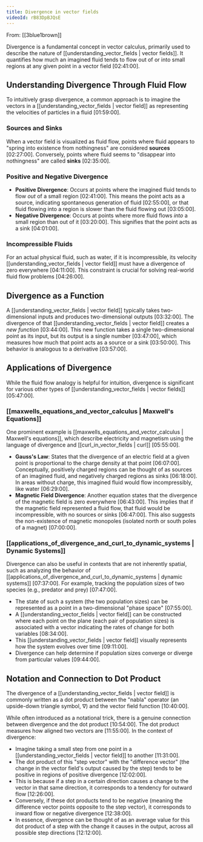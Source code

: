 ```yaml
---
title: Divergence in vector fields
videoId: rB83DpBJQsE
---
```


From: [[3blue1brown]] <br/> 

Divergence is a fundamental concept in vector calculus, primarily used to describe the nature of [[understanding_vector_fields | vector fields]]. It quantifies how much an imagined fluid tends to flow out of or into small regions at any given point in a vector field <a class="yt-timestamp" data-t="02:41:00">[02:41:00]</a>.

## Understanding Divergence Through Fluid Flow

To intuitively grasp divergence, a common approach is to imagine the vectors in a [[understanding_vector_fields | vector field]] as representing the velocities of particles in a fluid <a class="yt-timestamp" data-t="01:59:00">[01:59:00]</a>.

### Sources and Sinks
When a vector field is visualized as fluid flow, points where fluid appears to "spring into existence from nothingness" are considered **sources** <a class="yt-timestamp" data-t="02:27:00">[02:27:00]</a>. Conversely, points where fluid seems to "disappear into nothingness" are called **sinks** <a class="yt-timestamp" data-t="02:35:00">[02:35:00]</a>.

### Positive and Negative Divergence
*   **Positive Divergence**: Occurs at points where the imagined fluid tends to flow *out* of a small region <a class="yt-timestamp" data-t="02:41:00">[02:41:00]</a>. This means the point acts as a source, indicating spontaneous generation of fluid <a class="yt-timestamp" data-t="02:55:00">[02:55:00]</a>, or that fluid flowing into a region is slower than the fluid flowing out <a class="yt-timestamp" data-t="03:05:00">[03:05:00]</a>.
*   **Negative Divergence**: Occurs at points where more fluid flows *into* a small region than out of it <a class="yt-timestamp" data-t="03:20:00">[03:20:00]</a>. This signifies that the point acts as a sink <a class="yt-timestamp" data-t="04:01:00">[04:01:00]</a>.

### Incompressible Fluids
For an actual physical fluid, such as water, if it is incompressible, its velocity [[understanding_vector_fields | vector field]] must have a divergence of zero everywhere <a class="yt-timestamp" data-t="04:11:00">[04:11:00]</a>. This constraint is crucial for solving real-world fluid flow problems <a class="yt-timestamp" data-t="04:26:00">[04:26:00]</a>.

## Divergence as a Function
A [[understanding_vector_fields | vector field]] typically takes two-dimensional inputs and produces two-dimensional outputs <a class="yt-timestamp" data-t="03:32:00">[03:32:00]</a>. The divergence of that [[understanding_vector_fields | vector field]] creates a *new function* <a class="yt-timestamp" data-t="03:44:00">[03:44:00]</a>. This new function takes a single two-dimensional point as its input, but its output is a single number <a class="yt-timestamp" data-t="03:47:00">[03:47:00]</a>, which measures how much that point acts as a source or a sink <a class="yt-timestamp" data-t="03:50:00">[03:50:00]</a>. This behavior is analogous to a derivative <a class="yt-timestamp" data-t="03:57:00">[03:57:00]</a>.

## Applications of Divergence
While the fluid flow analogy is helpful for intuition, divergence is significant for various other types of [[understanding_vector_fields | vector fields]] <a class="yt-timestamp" data-t="05:47:00">[05:47:00]</a>.

### [[maxwells_equations_and_vector_calculus | Maxwell's Equations]]
One prominent example is [[maxwells_equations_and_vector_calculus | Maxwell's equations]], which describe electricity and magnetism using the language of divergence and [[curl_in_vector_fields | curl]] <a class="yt-timestamp" data-t="05:55:00">[05:55:00]</a>.
*   **Gauss's Law**: States that the divergence of an electric field at a given point is proportional to the charge density at that point <a class="yt-timestamp" data-t="06:07:00">[06:07:00]</a>. Conceptually, positively charged regions can be thought of as sources of an imagined fluid, and negatively charged regions as sinks <a class="yt-timestamp" data-t="06:18:00">[06:18:00]</a>. In areas without charge, this imagined fluid would flow incompressibly, like water <a class="yt-timestamp" data-t="06:29:00">[06:29:00]</a>.
*   **Magnetic Field Divergence**: Another equation states that the divergence of the magnetic field is zero everywhere <a class="yt-timestamp" data-t="06:43:00">[06:43:00]</a>. This implies that if the magnetic field represented a fluid flow, that fluid would be incompressible, with no sources or sinks <a class="yt-timestamp" data-t="06:47:00">[06:47:00]</a>. This also suggests the non-existence of magnetic monopoles (isolated north or south poles of a magnet) <a class="yt-timestamp" data-t="07:00:00">[07:00:00]</a>.

### [[applications_of_divergence_and_curl_to_dynamic_systems | Dynamic Systems]]
Divergence can also be useful in contexts that are not inherently spatial, such as analyzing the behavior of [[applications_of_divergence_and_curl_to_dynamic_systems | dynamic systems]] <a class="yt-timestamp" data-t="07:37:00">[07:37:00]</a>. For example, tracking the population sizes of two species (e.g., predator and prey) <a class="yt-timestamp" data-t="07:47:00">[07:47:00]</a>.
*   The state of such a system (the two population sizes) can be represented as a point in a two-dimensional "phase space" <a class="yt-timestamp" data-t="07:55:00">[07:55:00]</a>.
*   A [[understanding_vector_fields | vector field]] can be constructed where each point on the plane (each pair of population sizes) is associated with a vector indicating the rates of change for both variables <a class="yt-timestamp" data-t="08:34:00">[08:34:00]</a>.
*   This [[understanding_vector_fields | vector field]] visually represents how the system evolves over time <a class="yt-timestamp" data-t="09:11:00">[09:11:00]</a>.
*   Divergence can help determine if population sizes converge or diverge from particular values <a class="yt-timestamp" data-t="09:44:00">[09:44:00]</a>.

## Notation and Connection to Dot Product
The divergence of a [[understanding_vector_fields | vector field]] is commonly written as a dot product between the "nabla" operator (an upside-down triangle symbol, $\nabla$) and the vector field function <a class="yt-timestamp" data-t="10:40:00">[10:40:00]</a>.

While often introduced as a notational trick, there is a genuine connection between divergence and the dot product <a class="yt-timestamp" data-t="10:54:00">[10:54:00]</a>. The dot product measures how aligned two vectors are <a class="yt-timestamp" data-t="11:55:00">[11:55:00]</a>. In the context of divergence:
*   Imagine taking a small step from one point in a [[understanding_vector_fields | vector field]] to another <a class="yt-timestamp" data-t="11:31:00">[11:31:00]</a>.
*   The dot product of this "step vector" with the "difference vector" (the change in the vector field's output caused by the step) tends to be positive in regions of positive divergence <a class="yt-timestamp" data-t="12:02:00">[12:02:00]</a>.
*   This is because if a step in a certain direction causes a change to the vector in that same direction, it corresponds to a tendency for outward flow <a class="yt-timestamp" data-t="12:26:00">[12:26:00]</a>.
*   Conversely, if these dot products tend to be negative (meaning the difference vector points opposite to the step vector), it corresponds to inward flow or negative divergence <a class="yt-timestamp" data-t="12:38:00">[12:38:00]</a>.
*   In essence, divergence can be thought of as an average value for this dot product of a step with the change it causes in the output, across all possible step directions <a class="yt-timestamp" data-t="12:12:00">[12:12:00]</a>.